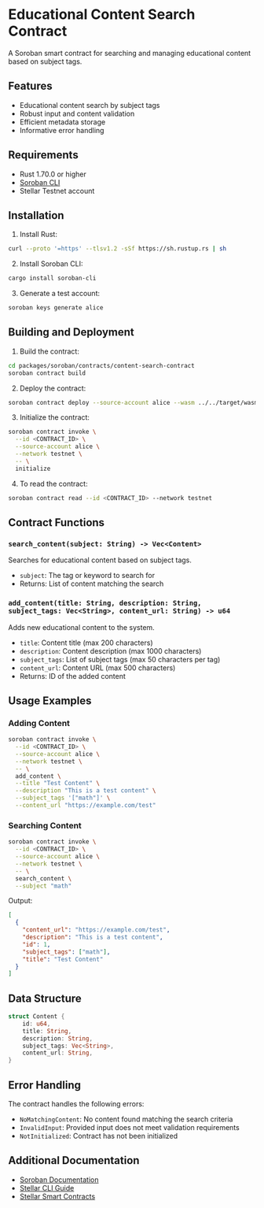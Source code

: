 # Educational Content Search Contract

A Soroban smart contract for searching and managing educational content based on subject tags.

## Features

- Educational content search by subject tags
- Robust input and content validation
- Efficient metadata storage
- Informative error handling

## Requirements

- Rust 1.70.0 or higher
- [Soroban CLI](https://developers.stellar.org/docs/tools/cli/stellar-cli)
- Stellar Testnet account

## Installation

1. Install Rust:

```bash
curl --proto '=https' --tlsv1.2 -sSf https://sh.rustup.rs | sh
```

2. Install Soroban CLI:

```bash
cargo install soroban-cli
```

3. Generate a test account:

```bash
soroban keys generate alice
```

## Building and Deployment

1. Build the contract:

```bash
cd packages/soroban/contracts/content-search-contract
soroban contract build
```

2. Deploy the contract:

```bash
soroban contract deploy --source-account alice --wasm ../../target/wasm32v1-none/release/content_search_contract.wasm
```

3. Initialize the contract:

```bash
soroban contract invoke \
  --id <CONTRACT_ID> \
  --source-account alice \
  --network testnet \
  -- \
  initialize
```

4. To read the contract:

```bash
soroban contract read --id <CONTRACT_ID> --network testnet
```

## Contract Functions

### `search_content(subject: String) -> Vec<Content>`

Searches for educational content based on subject tags.

- `subject`: The tag or keyword to search for
- Returns: List of content matching the search

### `add_content(title: String, description: String, subject_tags: Vec<String>, content_url: String) -> u64`

Adds new educational content to the system.

- `title`: Content title (max 200 characters)
- `description`: Content description (max 1000 characters)
- `subject_tags`: List of subject tags (max 50 characters per tag)
- `content_url`: Content URL (max 500 characters)
- Returns: ID of the added content

## Usage Examples

### Adding Content

```bash
soroban contract invoke \
  --id <CONTRACT_ID> \
  --source-account alice \
  --network testnet \
  -- \
  add_content \
  --title "Test Content" \
  --description "This is a test content" \
  --subject_tags '["math"]' \
  --content_url "https://example.com/test"
```

### Searching Content

```bash
soroban contract invoke \
  --id <CONTRACT_ID> \
  --source-account alice \
  --network testnet \
  -- \
  search_content \
  --subject "math"
```

Output:

```json
[
  {
    "content_url": "https://example.com/test",
    "description": "This is a test content",
    "id": 1,
    "subject_tags": ["math"],
    "title": "Test Content"
  }
]
```

## Data Structure

```rust
struct Content {
    id: u64,
    title: String,
    description: String,
    subject_tags: Vec<String>,
    content_url: String,
}
```

## Error Handling

The contract handles the following errors:

- `NoMatchingContent`: No content found matching the search criteria
- `InvalidInput`: Provided input does not meet validation requirements
- `NotInitialized`: Contract has not been initialized

## Additional Documentation

- [Soroban Documentation](https://soroban.stellar.org/docs)
- [Stellar CLI Guide](https://developers.stellar.org/docs/tools/cli/stellar-cli)
- [Stellar Smart Contracts](https://developers.stellar.org/docs/build/smart-contracts/overview)
